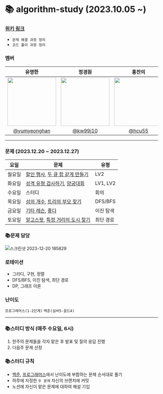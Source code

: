 # 📚 algorithm-study (2023.10.05 ~)

### [위키 링크](https://github.com/k-algorithm-study/algorithm-study/wiki)
- `문제 해결 과정 정리`
- `코드 풀이 과정 정리`

### 멤버
|      유명한       |          정경원         |       홍찬의         |                                                                                                               
| :------------------------------------------------------------------------------: | :---------------------------------------------------------------------------------------------------------------------------------------------------: | :---------------------------------------------------------------------------------------------------------------------------------------------------------------------------------------------------: |
|   <img width="160px" src="https://avatars.githubusercontent.com/u/75025163?v=4.png" />    |            <img width="160px" src="https://avatars.githubusercontent.com/u/103038606?v=4.png" />              |                   <img width="160px" src="https://avatars.githubusercontent.com/u/75023467?v=4.png"/>   |
|   [@yumyeonghan](https://github.com/yumyeonghan)   |  [@kw99j10](https://github.com/kw99j10 )    | [@hcu55](https://github.com/hcu55)  |

<hr>


### 문제 (2023.12.20 ~ 2023.12.27) 
| 요일   | 문제                                                                                                                                                           | 유형|
|--------|--------------------------------------------------------------------------------------------------------------------------------------------------------------|----|
| 월요일 | [할인 행사](https://school.programmers.co.kr/learn/courses/30/lessons/131127), [두 큐 합 같게 만들기](https://school.programmers.co.kr/learn/courses/30/lessons/118667) | LV2 |
| 화요일 | [성격 유형 검사하기](https://school.programmers.co.kr/learn/courses/30/lessons/118666), [양궁대회](https://school.programmers.co.kr/learn/courses/30/lessons/92342)     | LV1, LV2  |
| 수요일 | 스터디                                                                                                                                                          | 회의    |
| 목요일 | [섬의 개수](https://www.acmicpc.net/problem/4963), [트리의 부모 찾기](https://www.acmicpc.net/problem/11725)                                                                |  DFS/BFS  |
| 금요일 | [기타 레슨](https://www.acmicpc.net/problem/2343), [좋다](https://www.acmicpc.net/problem/1253)                                                                       | 이진 탐색  |
| 토요일 | [알고스팟](https://www.acmicpc.net/problem/1261), [특정 거리의 도시 찾기](https://www.acmicpc.net/problem/18352)                                                                 | 최단 경로 |



### 📚문제 담당

![스크린샷 2023-12-20 185829](https://github.com/k-algorithm-study/algorithm-study/assets/103038606/0bedf76e-163a-4377-ac46-905f39c67105)


### 로테이션
- 그리디, 구현, 정렬
- DFS/BFS, 이진 탐색, 최단 경로
- DP, 그래프 이론


### 난이도
`프로그래머스(1-2단계)`
`백준(실버5-골드4)`

<hr>

### 📚스터디 방식 (매주 수요일, 6시)
1. 한주의 문제들을 각자 맡은 후 발표 및 질의 응답 진행
2. 다음주 문제 선정 

### 📚스터디 규칙
- [백준](https://www.acmicpc.net/problem/tags), [프로그래머스](https://school.programmers.co.kr/learn/challenges?order=recent&page=1&levels=2)에서 난이도에 부합하는 문제 순서대로 풀기
- 하루에 지정한 `두 문제` 자신의 브랜치에 커밋
- 노션에 자신이 맡은 문제에 대하여 해설 기입
